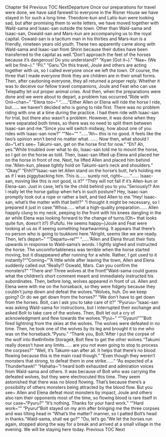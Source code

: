 Chapter 94 Previous TOC NextDeparture Once our preparations for travel were done, we have said farewell to everyone in the Risner House we have stayed in for such a long time. Theodore-kun and Latis-kun were looking sad, but after promising them to write letters, we have moved together with Wald-sama and Isaac-san outside the town. Other than Wald-sama and Isaac-san, Oswald-san and Mars-kun are accompanying us to the royal capital. Oswald-san is a taciturn man in his thirties and Mars-kun is a friendly, nineteen years old youth. These two apparently came along with Wald-sama and Isaac-san from Shirin because their duties have been transferred to the capital as well.“Don’t approach the feet of the horses because it’s dangerous! Do you understand?” “Kyan (Got it~).” “Naa~ (We will be fine~).” “Pii.” “Garu.”On this travel, Joule and others are acting together with us, so I called everyone once we left the town. Of course, the three that I made everyone think they are children are in their small forms. Then, after cautioning everyone, they all returned a proper reply. Whether it was to deceive our fellow travel companions, Joule and Feat who can use Telepathy let out proper animal cries. And then, when the preparations were done and we were about to depart, a problem has occurred.“Ride with Onii~chan~” “Elena too~” “……”Either Allen or Elena will ride the horse I ride, but…… we haven’t decided who is going to ride first. There was no problem riding with one at a time during the practice. I had them ride with Isaac-san for trial, but there also wasn’t a problem. However, it was done when they were separated both times, so there was no need to split them between Isaac-san and me.“Since you will switch midway, how about one of you rides with Isaac-san now?” “”No~”” “……”Ah~ this is no good. It feels like the two’s opinion won’t bend no matter what. …… Now then, what should I do~“Let’s see~ Takumi-san, get on the horse first for now.” “Eh? Ah, yes.”While troubled over what to do, Isaac-san told me to mount the horse, so I got on the horse as told. Then, Isaac-san lifted up Elena and placed her on the horse in front of me. Next, he lifted Allen and placed him behind me.“Allen-kun, please tightly hold on Takumi-san’s neck and shoulders.” “Okay!” “Ehh!?”Isaac-san let Allen stand on the horse’s butt, he’s holding me as if I was piggybacking him. This is…… surely not, right~……“…… Isaac-san, moving like this is not good, is it?” “They will not fall if it’s Allen-kun or Elena-san. Just in case, let’s tie the child behind you to you.”Seriously!? Am I really let the horse gallop when he’s in such posture? Hey, Isaac-san promptly took out a rope or rather a belt, and tied Allen to me.“Hey! Isaac-san, what’s the matter with that belt!?” “I thought it might be necessary, so I prepared it just in case.”Whoa…… what a high-quality preparation…… Allen happily clung to my neck, peeping to the front with his knees dangling in the air while Elena was looking forward to the change of turns.(Oh~ that looks quite fun, doesn’t it?) (Fufufu. He seems happy~)Joule and Feat were looking at us as if seeing something heartwarming. It appears that there’s no person who is going to tsukkomi here.“Alright, seems like we are ready. Then, let’s depart~” “”Departu~re!”” “……”Allen and Elena thrust their fists upwards in response to Wald-sama’s words. I lightly sighed and instructed the horse. The uncomfortableness was terrible when the horse started moving, but it disappeared after running for a while. Rather, I got used to it instantly?“”Coming~””A little while after leaving the town, Allen and Elena suddenly called out.“Really!? Oswald, Mars. Can you confirm the monsters?” “There are! Three wolves at the front!”Wald-sama could guess what the children’s short comment meant and immediately instructed his subordinates. Then, before long, wolves appeared in front of us. Allen and Elena were with me on the horseback, so they were fidgety because they couldn’t jump down and defeat the wolves.“Wolves, huh. Do we keep going? Or do we get down from the horses?” “We don’t have to get down from the horses. Bolt, can I ask you to take care of it?” “Pyuruu~”Isaac-san was asking Wald-sama for instructions, but I interrupted their exchange and asked Bolt to take care of the wolves. Then, Bolt let out a cry of acknowledgment and flew towards the wolves.“Pyui~” “””Gyaun!”””Bolt fired lightning from the skies at the wolves. The wolves were defeated in no time. Then, he took one of the wolves by its leg and brought it to me who was on the horseback.“Pyuru.” “Thank you, Bolt.”After I put the corpse of the wolf into the《Infinite Storage》, Bolt flew to get the other wolves.“Takumi really doesn’t have any limits…… are you not even going to stop to process the corpses?” “Well, it’s Takumi-san after all. It helps that there’s no blood flowing because this is the main road though.” “Even though they weren’t monsters that strong, to defeat them in one strike……” “As expected of a Thunderhawk!” “Hahaha~”I heard both exhausted and admiration voices from Wald-sama and others. It was because of Bolt who was carrying the defeated wolves, but they were electrocuted this time. They seem astonished that there was no blood flowing. That’s because there’s a possibility of others monsters being attracted by the blood flow. But you see~ Allen and Elena defeat most monsters by impact, Joule and others also ram their opponents most of the time, so flowing blood is rare itself in our case~“Pyuru?” “It’s nothing. Thanks for your hard work.” “”Hard work~”” “Pyuru!”Bolt stayed on my arm after bringing me the three corpses and was tilting head in “What’s the matter? manner, so I patted Bolt’s head in thanks.“Wald-sama, shall we go?” “Ou, let’s go.”We let the horses run again, stopped along the way for a break and arrived at a small village in the evening. We will be staying here today. Previous TOC Next